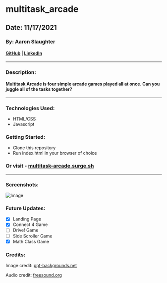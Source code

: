 # multitask_arcade

## Date: 11/17/2021
### By: Aaron Slaughter

#### [GitHub](https://github.com/aaronslaughter) | [LinkedIn](https://www.linkedin.com/in/aaron-slaughter-085b44b5/)
***

### Description:

#### Multitask Arcade is four simple arcade games played all at once. Can you juggle all of the tasks together?
***
### Technologies Used:
* HTML/CSS
* Javascript

### Getting Started:
* Clone this repository
* Run index.html in your browser of choice

### Or visit - [multitask-arcade.surge.sh](https://multitask-arcade.surge.sh/arcade.html)
***
### Screenshots:

![Image](https://i.imgur.com/04Cq8uv.png)


### Future Updates:
- [x] Landing Page
- [x] Connect 4 Game
- [ ] Drive! Game
- [ ] Side Scroller Game
- [x] Math Class Game

### Credits:

Image credit: [ppt-backgrounds.net](https://www.ppt-backgrounds.net//)

Audio credit: [freesound.org](https://freesound.org)
